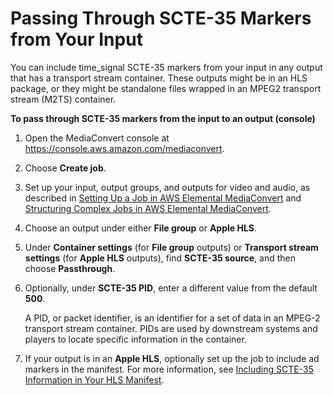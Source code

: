 # Passing Through SCTE\-35 Markers from Your Input<a name="passing-through-scte-35-markers"></a>

You can include time\_signal SCTE\-35 markers from your input in any output that has a transport stream container\. These outputs might be in an HLS package, or they might be standalone files wrapped in an MPEG2 transport stream \(M2TS\) container\.

**To pass through SCTE\-35 markers from the input to an output \(console\)**

1. Open the MediaConvert console at [https://console\.aws\.amazon\.com/mediaconvert](https://console.aws.amazon.com/mediaconvert)\.

1. Choose **Create job**\.

1. Set up your input, output groups, and outputs for video and audio, as described in [Setting Up a Job in AWS Elemental MediaConvert](setting-up-a-job.md) and [Structuring Complex Jobs in AWS Elemental MediaConvert](structuring-complex-jobs.md)\.

1. Choose an output under either **File group** or **Apple HLS**\. 

1. Under **Container settings** \(for **File group** outputs\) or **Transport stream settings** \(for **Apple HLS** outputs\), find **SCTE\-35 source**, and then choose **Passthrough**\.

1. Optionally, under **SCTE\-35 PID**, enter a different value from the default **500**\. 

   A PID, or packet identifier, is an identifier for a set of data in an MPEG\-2 transport stream container\. PIDs are used by downstream systems and players to locate specific information in the container\. 

1. If your output is in an **Apple HLS**, optionally set up the job to include ad markers in the manifest\. For more information, see [Including SCTE\-35 Information in Your HLS Manifest](including-scte-35-information-in-your-hls-manifest.md)\.
